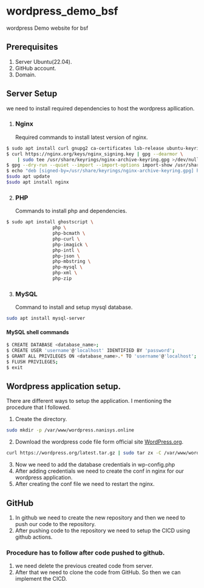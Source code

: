 # wordpress_demo_bsf
wordpress Demo website for bsf

## Prerequisites
1. Server Ubuntu(22.04).
2. GitHub account.
3. Domain.
## Server Setup
we need to install required dependencies to host the wordpress apllication.
1. ### Nginx
   Required commands to install latest version of nginx.
```sh
$ sudo apt install curl gnupg2 ca-certificates lsb-release ubuntu-keyring
$ curl https://nginx.org/keys/nginx_signing.key | gpg --dearmor \
    | sudo tee /usr/share/keyrings/nginx-archive-keyring.gpg >/dev/null
$ gpg --dry-run --quiet --import --import-options import-show /usr/share/keyrings/nginx-archive-keyring.gpg
$ echo "deb [signed-by=/usr/share/keyrings/nginx-archive-keyring.gpg] http://nginx.org/packages/ubuntu `lsb_release -cs` nginx" | sudo tee /etc/apt/sources.list.d/nginx.list
$sudo apt update
$sudo apt install nginx
```
2. ### PHP
   Commands to install php and dependencies.
```sh
$ sudo apt install ghostscript \
                 php \
                 php-bcmath \
                 php-curl \
                 php-imagick \
                 php-intl \
                 php-json \
                 php-mbstring \
                 php-mysql \
                 php-xml \
                 php-zip
```
3. ### MySQL
   Command to install and setup mysql database.
```sh
sudo apt install mysql-server
```
#### MySQL shell commands
```sh
$ CREATE DATABASE <database_name>;
$ CREATE USER 'username'@'localhost' IDENTIFIED BY 'password';
$ GRANT ALL PRIVILEGES ON <database_name>.* TO 'username'@'localhost';
$ FLUSH PRIVILEGES;
$ exit
```
## Wordpress application setup.
There are different ways to setup the application. I mentioning the procedure that I followed.
1. Create the directory.
```sh
sudo mkdir -p /var/www/wordpress.nanisys.online
```
2. Download the wordpress code file form official site [WordPress.org](https://wordpress.org/).
```sh
curl https://wordpress.org/latest.tar.gz | sudo tar zx -C /var/www/wordpress.nanisys.online
```
3. Now we need to add the database credentials in wp-config.php
4. After adding credentials we need to create the conf in nginx for our wordpress application.
5. After creating the conf file we need to restart the nginx.
## GitHub
1. In github we need to create the new repository and then we need to push our code to the repository.
2. After pushing code to the repository we need to setup the CICD using github actions.
### Procedure has to follow after code pushed to github.
1. we need delete the previous created code from server.
2. After that we need to clone the code from GitHub. So then we can implement the CICD.
